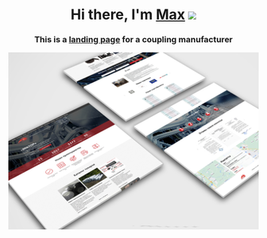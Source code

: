 <h1 align="center">Hi there, I'm <a href="https://github.com/maks050" target="_blank">Max</a> 
<img src="https://github.com/blackcater/blackcater/raw/main/images/Hi.gif" height="32"/></h1>
<h3 align="center">This is a <a href="https://maks050.github.io/vektor-mufta/" target="_blank">landing page</a> for a coupling manufacturer</h3>

![alt text](./preview-project.jpg)
